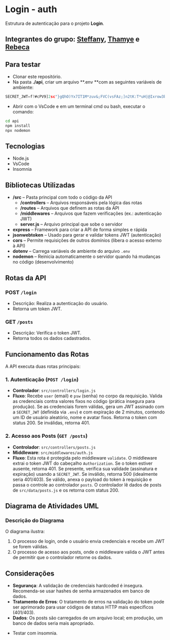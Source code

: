 # Login - auth
Estrutura de autenticação para o projeto **Login**.
## Integrantes do grupo: [Steffany](https://github.com/steffanygiovanna), [Thamye](https://github.com/thamyeS) e [Rebeca](https://github.com/Rebecaalimaa)

## Para testar
- Clonar este repositório.
- Na pasta **./api**, criar um arquivo **.env **com as seguintes variáveis de ambiente:
```js
SECRET_JWT=f?#cPV9]2sc"}gQhO)Yx7IT1M*zuv&;FVC(vsFAz;]n2tK:T*uH|@Ixrow3bLC+
```
- Abrir com o VsCode e em um terminal cmd ou bash, executar o comando:
```bash
cd api
npm install
npx nodemon
```
## Tecnologias
- Node.js
- VsCode
- Insomnia

## Bibliotecas Utilizadas

- **/src** – Pasta principal com todo o código da API
  - **/controllers** – Arquivos responsáveis pela lógica das rotas
  - **/routes** – Arquivos que definem as rotas da API
  - **/middlewares** – Arquivos que fazem verificações (ex.: autenticação JWT)
  - **server.js** – Arquivo principal que sobe o servidor
- **express** – Framework para criar a API de forma simples e rápida
- **jsonwebtoken** – Usado para gerar e validar tokens JWT (autenticação)
- **cors** – Permite requisições de outros domínios (libera o acesso externo à API)
- **dotenv** – Carrega variáveis de ambiente do arquivo `.env`
- **nodemon** – Reinicia automaticamente o servidor quando há mudanças no código (desenvolvimento)

##  Rotas da API

###  POST `/login`
- Descrição: Realiza a autenticação do usuário.
- Retorna um token JWT.

###  GET `/posts`
- Descrição: Verifica o token JWT.
- Retorna todos os dados cadastrados.

## Funcionamento das Rotas

A API executa duas rotas principais:

### 1. Autenticação (`POST /login`)

*   **Controlador**: `src/controllers/login.js`
*   **Fluxo**: Recebe `user` (email) e `psw` (senha) no corpo da requisição. Valida as credenciais contra valores fixos no código (prática insegura para produção). Se as credenciais forem válidas, gera um JWT assinado com a `SECRET_JWT` (definida via `.env`) e com expiração de 2 minutos, contendo um ID de usuário aleatório, nome e avatar fixos. Retorna o token com status 200. Se inválidas, retorna 401.

### 2. Acesso aos Posts (`GET /posts`)

*   **Controlador**: `src/controllers/posts.js`
*   **Middleware**: `src/middlewares/auth.js`
*   **Fluxo**: Esta rota é protegida pelo middleware `validate`. O middleware extrai o token JWT do cabeçalho `Authorization`. Se o token estiver ausente, retorna 401. Se presente, verifica sua validade (assinatura e expiração) usando a `SECRET_JWT`. Se inválido, retorna 500 (idealmente seria 401/403). Se válido, anexa o payload do token à requisição e passa o controle ao controlador `posts`. O controlador lê dados de posts de `src/data/posts.js` e os retorna com status 200.

## Diagrama de Atividades UML

### Descrição do Diagrama

O diagrama ilustra:
1.  O processo de login, onde o usuário envia credenciais e recebe um JWT se forem válidas.
2.  O processo de acesso aos posts, onde o middleware valida o JWT antes de permitir que o controlador retorne os dados.

## Considerações

*   **Segurança**: A validação de credenciais hardcoded é insegura. Recomenda-se usar hashes de senha armazenados em banco de dados.
*   **Tratamento de Erros**: O tratamento de erros na validação do token pode ser aprimorado para usar códigos de status HTTP mais específicos (401/403).
*   **Dados**: Os posts são carregados de um arquivo local; em produção, um banco de dados seria mais apropriado.


- Testar com insomnia.
